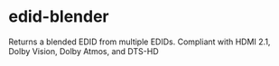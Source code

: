 # edid-blender
Returns a blended EDID from multiple EDIDs. Compliant with HDMI 2.1, Dolby Vision, Dolby Atmos, and DTS-HD
